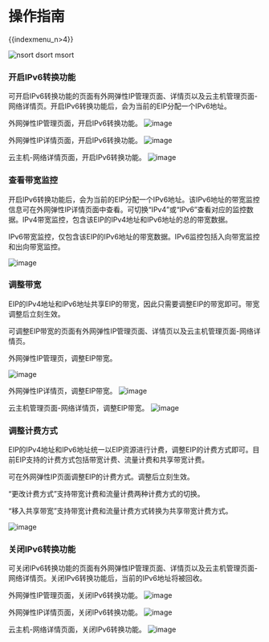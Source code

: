 # 操作指南

{{indexmenu_n>4}}

![nsort dsort msort](/images/indexmenu\>/network/ipv6translation/guide#2)

### 开启IPv6转换功能

可开启IPv6转换功能的页面有外网弹性IP管理页面、详情页以及云主机管理页面-网络详情页。开启IPv6转换功能后，会为当前的EIP分配一个IPv6地址。

外网弹性IP管理页面，开启IPv6转换功能。
![image](/images/network/ipv6translation/briefguide/开启ipv6转换.png)

外网弹性IP详情页面，开启IPv6转换功能。 ![image](/network/ipv6translation/详情开启ipv6转换.png)

云主机-网络详情页面，开启IPv6转换功能。 ![image](/network/ipv6translation/主机开启ipv6.png)

### 查看带宽监控

开启IPv6转换功能后，会为当前的EIP分配一个IPv6地址。该IPv6地址的带宽监控信息可在外网弹性IP详情页面中查看。可切换“IPv4”或“IPv6”查看对应的监控数据。IPv4带宽监控，包含该EIP的IPv4地址和IPv6地址的总的带宽数据。

IPv6带宽监控，仅包含该EIP的IPv6地址的带宽数据。IPv6监控包括入向带宽监控和出向带宽监控。

![image](/images/network/ipv6translation/ipv6带宽监控.png)

### 调整带宽

EIP的IPv4地址和IPv6地址共享EIP的带宽，因此只需要调整EIP的带宽即可。带宽调整后立刻生效。

可调整EIP带宽的页面有外网弹性IP管理页面、详情页以及云主机管理页面-网络详情页。

外网弹性IP管理页，调整EIP带宽。

![image](/images/network/ipv6translation/eip调整带宽.png)

外网弹性IP详情页，调整EIP带宽。 ![image](/network/ipv6translation/eip详情调整带宽.png)

云主机管理页面-网络详情页，调整EIP带宽。 ![image](/network/ipv6translation/主机调整带宽.png)

### 调整计费方式

EIP的IPv4地址和IPv6地址统一以EIP资源进行计费，调整EIP的计费方式即可。目前EIP支持的计费方式包括带宽计费、流量计费和共享带宽计费。

可在外网弹性IP页面调整EIP的计费方式。调整后立刻生效。

“更改计费方式”支持带宽计费和流量计费两种计费方式的切换。

“移入共享带宽”支持带宽计费和流量计费方式转换为共享带宽计费方式。

![image](/images/network/ipv6translation/更改计费方式.png)

### 关闭IPv6转换功能

可关闭IPv6转换功能的页面有外网弹性IP管理页面、详情页以及云主机管理页面-网络详情页。关闭IPv6转换功能后，当前的IPv6地址将被回收。

外网弹性IP管理页面，关闭IPv6转换功能。 ![image](/network/ipv6translation/关闭ipv6转换.png)

外网弹性IP详情页面，关闭IPv6转换功能。 ![image](/network/ipv6translation/详情关闭ipv6转换.png)

云主机-网络详情页面，关闭IPv6转换功能。 ![image](/network/ipv6translation/主机关闭ipv6转换.png)
